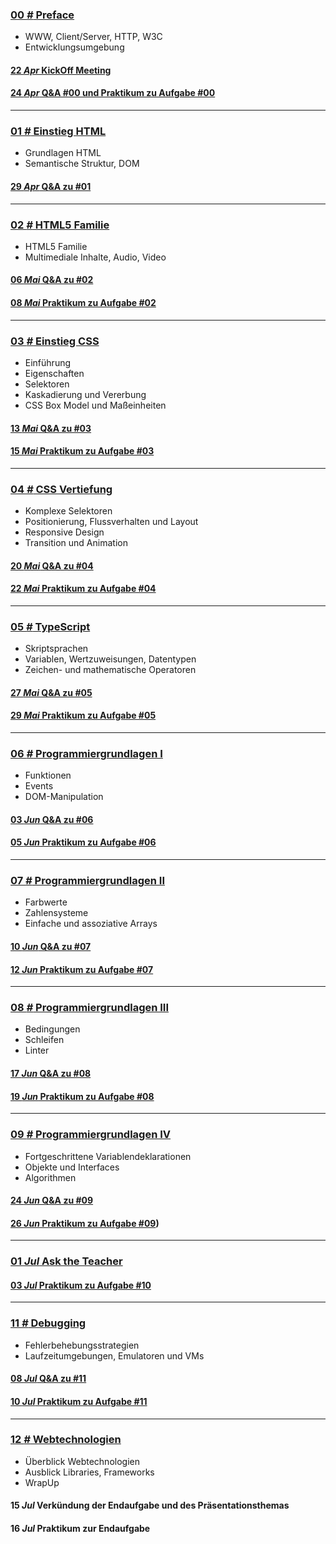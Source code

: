 ### [**00 _#_** Preface](L00)  
- WWW, Client/Server, HTTP, W3C
- Entwicklungsumgebung

#### [**22 _Apr_** KickOff Meeting](L00/KickOff)

#### [**24 _Apr_** Q&A #00 und Praktikum zu Aufgabe #00](L00/#a--aufgabe-00)

---


### [**01 _#_** Einstieg HTML](L01)  
- Grundlagen HTML
- Semantische Struktur, DOM

#### [**29 _Apr_** Q&A zu #01](L01/#-qa-fragen-und-antworten)

---

### [**02 _#_** HTML5 Familie](L02)  
- HTML5 Familie
- Multimediale Inhalte, Audio, Video

#### [**06 _Mai_** Q&A zu #02](L02/#-qa-fragen-und-antworten)

#### [**08 _Mai_** Praktikum zu Aufgabe #02](L02/#a--aufgabe-02)

---

### [**03 _#_** Einstieg CSS](L03)  
- Einführung
- Eigenschaften
- Selektoren
- Kaskadierung und Vererbung
- CSS Box Model und Maßeinheiten

#### [**13 _Mai_** Q&A zu #03](L03/#-qa-fragen-und-antworten)

#### [**15 _Mai_** Praktikum zu Aufgabe #03](L03/#a--aufgabe-03)

---

### [**04 _#_** CSS Vertiefung](L04)

- Komplexe Selektoren
- Positionierung, Flussverhalten und Layout
- Responsive Design
- Transition und Animation

#### [**20 _Mai_** Q&A zu #04](L04/#-qa-fragen-und-antworten)

#### [**22 _Mai_** Praktikum zu Aufgabe #04](L04/#a--aufgabe-04)

---

### [**05 _#_** TypeScript](L05)

- Skriptsprachen
- Variablen, Wertzuweisungen, Datentypen
- Zeichen- und mathematische Operatoren

#### [**27 _Mai_** Q&A zu #05](L05/#-qa-fragen-und-antworten)

#### [**29 _Mai_** Praktikum zu Aufgabe #05](L05/#a--aufgabe-05)

---

### [**06 _#_** Programmiergrundlagen I](L06)

- Funktionen
- Events
- DOM-Manipulation

#### [**03 _Jun_** Q&A zu #06](L06/#-qa-fragen-und-antworten)

#### [**05 _Jun_** Praktikum zu Aufgabe #06](L06/#a--aufgabe-06)

---

### [**07 _#_** Programmiergrundlagen II](L07)

- Farbwerte
- Zahlensysteme
- Einfache und assoziative Arrays

#### [**10 _Jun_** Q&A zu #07](L07/#-qa-fragen-und-antworten)

#### [**12 _Jun_** Praktikum zu Aufgabe #07](L07/#a--aufgabe-07)

---

### [**08 _#_** Programmiergrundlagen III](L08)

- Bedingungen
- Schleifen
- Linter

#### [**17 _Jun_** Q&A zu #08](L08/#-qa-fragen-und-antworten)

#### [**19 _Jun_** Praktikum zu Aufgabe #08](L08/#a--aufgabe-08)

---

### [**09 _#_** Programmiergrundlagen IV](L09)

- Fortgeschrittene Variablendeklarationen
- Objekte und Interfaces
- Algorithmen

#### [**24 _Jun_** Q&A zu #09](L09/#-qa-fragen-und-antworten)

#### [**26 _Jun_** Praktikum zu Aufgabe #09](L09/#a--aufgabe-09))

---

### [**01 _Jul_** Ask the Teacher](L10)

#### [**03 _Jul_** Praktikum zu Aufgabe #10](L10/#a--aufgabe-10)

---

### [**11 _#_** Debugging](L11)

- Fehlerbehebungsstrategien
- Laufzeitumgebungen, Emulatoren und VMs

#### [**08 _Jul_** Q&A zu #11](L11/#-qa-fragen-und-antworten)

#### [**10 _Jul_** Praktikum zu Aufgabe #11](L11/#a--aufgabe-11)

---

### [**12 _#_** Webtechnologien](L12)

- Überblick Webtechnologien
- Ausblick Libraries, Frameworks
- WrapUp

#### **15 _Jul_** Verkündung der Endaufgabe und des Präsentationsthemas

#### **16 _Jul_** Praktikum zur Endaufgabe
